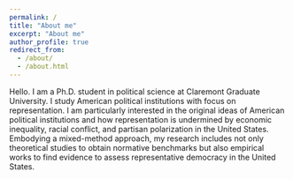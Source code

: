```yaml
---
permalink: /
title: "About me"
excerpt: "About me"
author_profile: true
redirect_from: 
  - /about/
  - /about.html
---
```


Hello. I am a Ph.D. student in political science at Claremont Graduate University. I study American political institutions with focus on representation. I am particularly interested in the original ideas of American political institutions and how representation is undermined by economic inequality, racial conflict, and partisan polarization in the United States. Embodying a mixed-method approach, my research includes not only theoretical studies to obtain normative benchmarks but also empirical works to find evidence to assess representative democracy in the United States.
